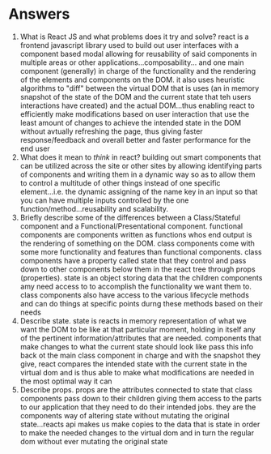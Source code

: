 # Answers

1.  What is React JS and what problems does it try and solve?
      react is a frontend javascript library used to build out user interfaces with a component based modal allowing for reusability of said components in multiple areas or other applications...composability... and one main component (generally) in charge of the functionality and the rendering of the elements and components on the DOM. it also uses heuristic algorithms to "diff" between the virtual DOM that is uses (an in memory snapshot of the state of the DOM and the current state that teh users interactions have created) and the actual DOM...thus enabling react to efficiently make modifications based on user interaction that use the least amount of changes to achieve the intended state in the DOM without avtually refreshing the page, thus giving faster response/feedback and overall better and faster performance for the end user
1.  What does it mean to _think_ in react?
      building out smart components that can be utilized across the site or other sites by allowing identifying parts of components and writing them in  a dynamic way so as to allow them to control a multitude of other things instead of one specific element...i.e. the dynamic assigning of the name key in an input so that you can have multiple inputs controlled by the one function/method...reusability and scalability.
1.  Briefly describe some of the differences between a Class/Stateful component and a Functional/Presentational component.
      functional components are components written as functions whos end output is the rendering of something on the DOM. class components come with some more functionality and features than functional components. class components have a property called state that they control and pass down to other components below them in the react tree through props (properties). state is an object storing data that the children components amy need access to to accomplish the functionality we want them to. class components also have access to the various lifecycle methods and can do things at specific points durng these methods based on their needs
1.  Describe state.
      state is reacts in memory representation of what we want the DOM to be like at that particular moment, holding in itself any of the pertinent information/attributes that are needed. components that make changes to what the current state should look like pass this info back ot the main class component in charge and with the snapshot they give, react compares the intended state with the current state in the virtual dom and is thus able to make what modifications are needed in the most optimal way it can
1.  Describe props.
      props are the attributes connected to state that class components pass down to their children giving them access to the parts to our application that they need to do their intended jobs. they are the components way of altering state without mutating the original state...reacts api makes us make copies to the data that is state in order to make the needed changes to the virtual dom and in turn the regular dom without ever mutating the original state